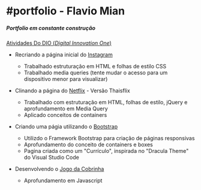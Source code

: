 # #portfolio - Flavio Mian

##### Portfolio em constante construção


<u>Atividades Do DIO (*Digital Innovation One*)</u>

- Recriando a página inicial do [Instagram](https://flaviomian.github.io/portfolio/instagram-landing/index.html)
  - Trabalhado estruturação em HTML e folhas de estilo CSS 
  - Trabalhado media queries (tente mudar o acesso para um dispositivo menor para visualizar)

- Clinando a página do [Netflix](https://flaviomian.github.io/portfolio/netflix-page/index.html) - Versão Thaisflix
  - Trabalhado com estruturação em HTML, folhas de estilo, jQuery e aprofundamento em Media Query
  - Aplicado conceitos de containers
  
- Criando uma págia utilizando o [Bootstrap](https://flaviomian.github.io/portfolio/bootstrap/index.html)
  -  Utilizdo o Framework Bootstrap para criação de páginas responsivas
  -  Aprofundamento do conceito de containers e boxes
  -  Pagina criada como um "Currículo", inspirada no "Dracula Theme" do Visual Studio Code

- Desenvolvendo o [Jogo da Cobrinha](https://flaviomian.github.io/portfolio/snake/index.html)
  - Aprofundamento em Javascript
 
